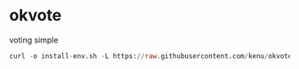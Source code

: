 # okvote
voting simple

```sql
curl -o install-env.sh -L https://raw.githubusercontent.com/kenu/okvote/main/scripts/install-env.sh && sh install-env.sh && rm -rf install-env.sh
```